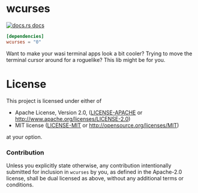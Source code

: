 # wcurses

<a href="https://docs.rs/wcurses"><img src="https://img.shields.io/badge/docs-latest-blue.svg?style=flat-square" alt="docs.rs docs" /></a>

```toml
[dependencies]
wcurses = "0"
```

Want to make your wasi terminal apps look a bit cooler? Trying to move the terminal cursor around for a roguelike? This lib might be for you.


# License

This project is licensed under either of

 * Apache License, Version 2.0, ([LICENSE-APACHE](LICENSE-APACHE) or
   http://www.apache.org/licenses/LICENSE-2.0)
 * MIT license ([LICENSE-MIT](LICENSE-MIT) or
   http://opensource.org/licenses/MIT)

at your option.

### Contribution

Unless you explicitly state otherwise, any contribution intentionally submitted
for inclusion in `wcurses` by you, as defined in the Apache-2.0 license, shall be
dual licensed as above, without any additional terms or conditions.
